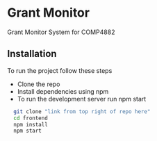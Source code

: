 
# Grant Monitor

Grant Monitor System for COMP4882


## Installation

To run the project follow these steps
- Clone the repo
- Install dependencies using npm
- To run the development server run npm start

```bash
  git clone "link from top right of repo here"
  cd frontend
  npm install
  npm start
```
    